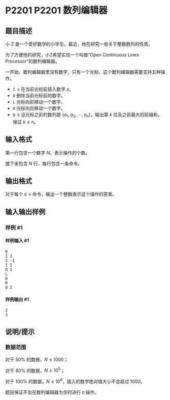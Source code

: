 # P2201 P2201 数列编辑器

## 题目描述

小 Z 是一个爱好数学的小学生。最近，他在研究一些关于整数数列的性质。

为了方便他的研究，小Z希望实现一个叫做“Open Continuous Lines Processor”的数列编辑器。

一开始，数列编辑器里没有数字，只有一个光标。这个数列编辑器需要支持五种操作。

- `I x` 在当前光标前插入数字 $x$。
- `D` 删除当前光标前的数字。
- `L` 光标向前移动一个数字。
- `R` 光标向后移动一个数字。
- `Q k` 设光标之前的数列是 $\{a_1,a_2,\cdots,a_n\}$，输出第 $k$ 位及之前最大的前缀和，保证 $k\leqslant n$。

## 输入格式

第一行包含一个数字 $N$，表示操作的个数。

接下来包含 $N$ 行，每行包含一条命令。

## 输出格式

对于每个 `Q k` 命令，输出一个整数表示这个操作的答案。

## 输入输出样例

### 样例 #1

#### 样例输入 #1

```
8
I 2
I -1
I 1
Q 3
L
D
R
Q 2
```

#### 样例输出 #1

```
2
3
```

## 说明/提示

### 数据范围

对于 $50\%$ 的数据，$N\leqslant1000$；

对于 $80\%$ 的数据，$N\leqslant10^5$；

对于 $100\%$ 的数据，$N\leqslant10^6$，插入的数字绝对值大小不会超过 $1000$。

题目保证不会在数列编辑器为空时进行 `D` 操作。
